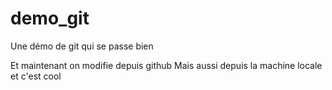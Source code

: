 # demo_git
Une démo de git qui se passe bien

Et maintenant on modifie depuis github
Mais aussi depuis la machine locale et c'est cool
